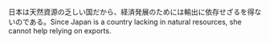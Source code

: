 <tr><td>日本は天然資源の乏しい国だから、経済発展のためには輸出に依存せざるを得ないのである。<td><tr><tr><td>Since Japan is a country lacking in natural resources, she cannot help relying on exports.<td><tr></table>

